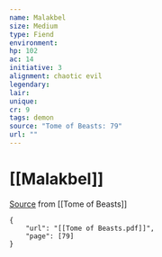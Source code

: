 ```yaml
---
name: Malakbel
size: Medium
type: Fiend
environment: 
hp: 102
ac: 14
initiative: 3
alignment: chaotic evil
legendary: 
lair: 
unique: 
cr: 9
tags: demon
source: "Tome of Beasts: 79"
url: ""
---
```

# [[Malakbel]]

[Source](zotero://open-pdf/library/items/ULEQWHJM?page=79) from [[Tome of Beasts]]

```pdf
{
	"url": "[[Tome of Beasts.pdf]]",
	"page": [79]
}
```

